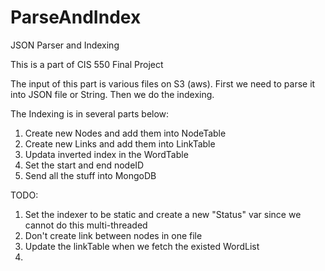 # ParseAndIndex

JSON Parser and Indexing

This is a part of CIS 550 Final Project

The input of this part is various files on S3 (aws).
First we need to parse it into JSON file or String.
Then we do the indexing.

The Indexing is in several parts below:
1. Create new Nodes and add them into NodeTable
2. Create new Links and add them into LinkTable
3. Updata inverted index in the WordTable
4. Set the start and end nodeID
5. Send all the stuff into MongoDB

TODO:
1. Set the indexer to be static and create a new "Status" var since we cannot do this multi-threaded
2. Don't create link between nodes in one file
3. Update the linkTable when we fetch the existed WordList
4. 